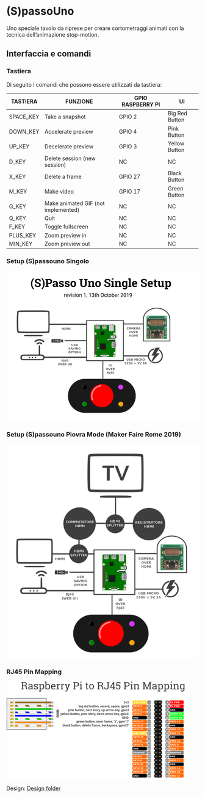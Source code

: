 # (S)passoUno

Uno speciale tavolo da riprese per creare cortometraggi animati con la tecnica dell’animazione stop-motion.

## Interfaccia e comandi

### Tastiera
Di seguito i comandi che possono essere utilizzati da tastiera:

| TASTIERA | FUNZIONE | GPIO RASPBERRY PI | UI |
|------------ | ------------- | ----------- | ------ |
SPACE_KEY | Take a snapshot | GPIO 2 | Big Red Button
DOWN_KEY | Accelerate preview | GPIO 4 | Pink Button
UP_KEY | Decelerate preview | GPIO 3 | Yellow Button
D_KEY | Delete session (new session) | NC | NC
X_KEY | Delete a frame | GPIO 27 | Black Button
M_KEY | Make video | GPIO 17 | Green Button
G_KEY | Make animated GIF (not implemented) | NC | NC
Q_KEY | Quit | NC | NC
F_KEY | Toggle fullscreen | NC | NC
PLUS_KEY | Zoom preview in | NC | NC
MIN_KEY | Zoom preview out | NC | NC

### Setup (S)passouno Singolo

![Spasso Uno Singolo](/design/graphics/singolo.png)

### Setup (S)passouno Piovra Mode (Maker Faire Rome 2019)

![Spasso Uno Multiplo](/design/graphics/multiplo.png)

### RJ45 Pin Mapping

![RJ45 Pin Mapping](/design/graphics/RJ45-Pin-Mapping.png)


Design: [Design folder](https://github.com/OfficineArduinoTorino/spassouno-py/tree/master/design)
